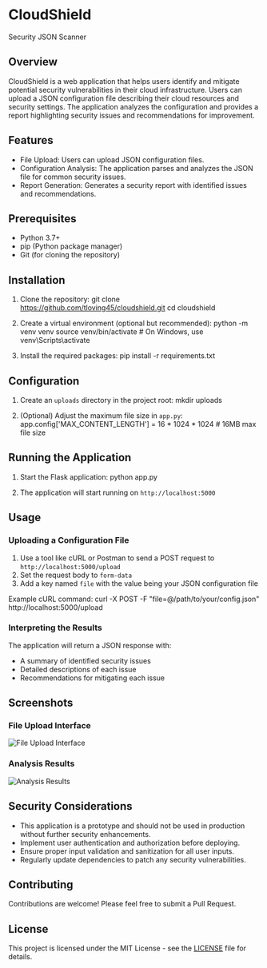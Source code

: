 # CloudShield
Security JSON Scanner

## Overview

CloudShield is a web application that helps users identify and mitigate potential security vulnerabilities in their cloud infrastructure. Users can upload a JSON configuration file describing their cloud resources and security settings. The application analyzes the configuration and provides a report highlighting security issues and recommendations for improvement.

## Features

- File Upload: Users can upload JSON configuration files.
- Configuration Analysis: The application parses and analyzes the JSON file for common security issues.
- Report Generation: Generates a security report with identified issues and recommendations.

## Prerequisites

- Python 3.7+
- pip (Python package manager)
- Git (for cloning the repository)

## Installation

1. Clone the repository:
git clone https://github.com/tloving45/cloudshield.git
cd cloudshield

2. Create a virtual environment (optional but recommended):
python -m venv venv
source venv/bin/activate # On Windows, use venv\Scripts\activate

3. Install the required packages:
pip install -r requirements.txt


## Configuration

1. Create an `uploads` directory in the project root:
mkdir uploads

2. (Optional) Adjust the maximum file size in `app.py`:
app.config['MAX_CONTENT_LENGTH'] = 16 * 1024 * 1024 # 16MB max file size


## Running the Application

1. Start the Flask application:
python app.py

2. The application will start running on `http://localhost:5000`

## Usage

### Uploading a Configuration File

1. Use a tool like cURL or Postman to send a POST request to `http://localhost:5000/upload`
2. Set the request body to `form-data`
3. Add a key named `file` with the value being your JSON configuration file

Example cURL command:
curl -X POST -F "file=@/path/to/your/config.json" http://localhost:5000/upload

### Interpreting the Results

The application will return a JSON response with:
- A summary of identified security issues
- Detailed descriptions of each issue
- Recommendations for mitigating each issue

## Screenshots

### File Upload Interface
![File Upload Interface](https://example.com/file_upload_interface.png)

### Analysis Results
![Analysis Results](https://example.com/analysis_results.png)

## Security Considerations

- This application is a prototype and should not be used in production without further security enhancements.
- Implement user authentication and authorization before deploying.
- Ensure proper input validation and sanitization for all user inputs.
- Regularly update dependencies to patch any security vulnerabilities.

## Contributing

Contributions are welcome! Please feel free to submit a Pull Request.

## License

This project is licensed under the MIT License - see the [LICENSE](LICENSE) file for details.
